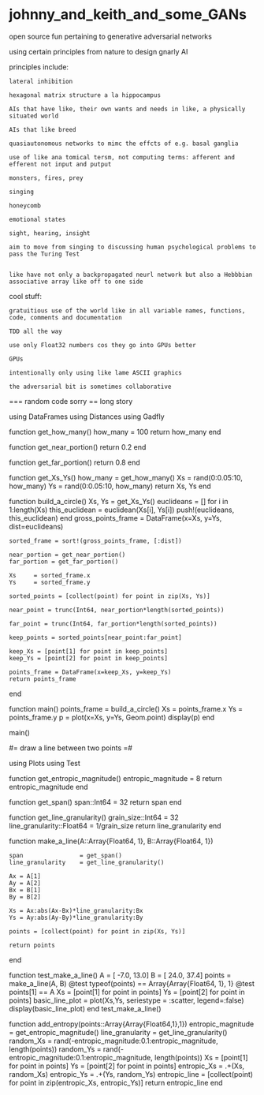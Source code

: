 # johnny_and_keith_and_some_GANs
open source fun pertaining to generative adversarial networks

using certain principles from nature to design gnarly AI

principles include:

    lateral inhibition
    
    hexagonal matrix structure a la hippocampus
    
    AIs that have like, their own wants and needs in like, a physically situated world
    
    AIs that like breed
    
    quasiautonomous networks to mimc the effcts of e.g. basal ganglia
    
    use of like ana tomical tersm, not computing terms: afferent and efferent not input and putput
    
    monsters, fires, prey
    
    singing
    
    honeycomb
    
    emotional states
    
    sight, hearing, insight
    
    aim to move from singing to discussing human psychological problems to pass the Turing Test
    
    
    like have not only a backpropagated neurl network but also a Hebbbian associative array like off to one side 
    
    
cool stuff:

    gratuitious use of the world like in all variable names, functions, code, comments and documentation
    
    TDD all the way
    
    use only Float32 numbers cos they go into GPUs better
    
    GPUs
    
    intentionally only using like lame ASCII graphics
    
    the adversarial bit is sometimes collaborative
   
   === random code sorry == long story
   
 using DataFrames
using Distances
using Gadfly

function get_how_many()
    how_many = 100
    return how_many
end

function get_near_portion()
    return 0.2
end

function get_far_portion()
    return 0.8
end

function get_Xs_Ys()
    how_many = get_how_many()
    Xs = rand(0:0.05:10, how_many)
    Ys = rand(0:0.05:10, how_many)
    return Xs, Ys
end

function build_a_circle()
    Xs, Ys = get_Xs_Ys()
    euclideans = []
    for i in 1:length(Xs)
        this_euclidean = euclidean(Xs[i], Ys[i])
        push!(euclideans, this_euclidean)
    end
    gross_points_frame = DataFrame(x=Xs, y=Ys, dist=euclideans)

    sorted_frame = sort!(gross_points_frame, [:dist])

    near_portion = get_near_portion()
    far_portion = get_far_portion()

    Xs     = sorted_frame.x
    Ys     = sorted_frame.y

    sorted_points = [collect(point) for point in zip(Xs, Ys)]

    near_point = trunc(Int64, near_portion*length(sorted_points))

    far_point = trunc(Int64, far_portion*length(sorted_points))

    keep_points = sorted_points[near_point:far_point]

    keep_Xs = [point[1] for point in keep_points]
    keep_Ys = [point[2] for point in keep_points]

    points_frame = DataFrame(x=keep_Xs, y=keep_Ys)
    return points_frame
end

function main()
    points_frame = build_a_circle()
    Xs     = points_frame.x
    Ys     = points_frame.y
    p      = plot(x=Xs, y=Ys, Geom.point)
    display(p)
end

main()

#=
draw a line between two points
=#

using Plots
using Test

function get_entropic_magnitude()
    entropic_magnitude           = 8
    return entropic_magnitude
end

function get_span()
    span::Int64                  = 32
    return span
end

function get_line_granularity()
    grain_size::Int64            = 32
    line_granularity::Float64    = 1/grain_size 
    return line_granularity
end

function make_a_line(A::Array{Float64, 1}, B::Array{Float64, 1})
    
    span                = get_span()
    line_granularity    = get_line_granularity()
    
    Ax = A[1]
    Ay = A[2]
    Bx = B[1]
    By = B[2]
    
    Xs = Ax:abs(Ax-Bx)*line_granularity:Bx
    Ys = Ay:abs(Ay-By)*line_granularity:By
    
    points = [collect(point) for point in zip(Xs, Ys)]
    
    return points
end

function test_make_a_line()
    A      = [  -7.0,  13.0]
    B      = [ 24.0,  37.4]
    points = make_a_line(A, B)
    @test typeof(points) == Array{Array{Float64, 1}, 1}
    @test points[1] == A
    Xs = [point[1] for point in points]
    Ys = [point[2] for point in points]
    basic_line_plot = plot(Xs,Ys, seriestype = :scatter, legend=:false)
    display(basic_line_plot)
end
test_make_a_line()

function add_entropy(points::Array{Array{Float64,1},1})
    entropic_magnitude  = get_entropic_magnitude()
    line_granularity    = get_line_granularity()
    random_Xs       = rand(-entropic_magnitude:0.1:entropic_magnitude, length(points))
    random_Ys       = rand(-entropic_magnitude:0.1:entropic_magnitude, length(points))
    Xs          = [point[1] for point in points]
    Ys          = [point[2] for point in points]
    entropic_Xs = .+(Xs, random_Xs)
    entropic_Ys = .+(Ys, random_Ys)
    entropic_line = [collect(point) for point in zip(entropic_Xs, entropic_Ys)]
    return entropic_line
end

    
    
